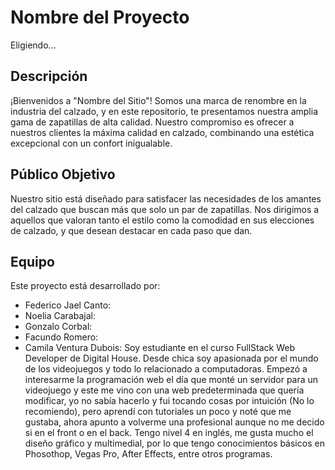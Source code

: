 # Nombre del Proyecto
Eligiendo...

## Descripción

¡Bienvenidos a "Nombre del Sitio"! Somos una marca de renombre en la industria del calzado, y en este repositorio, te presentamos nuestra amplia gama de zapatillas de alta calidad. Nuestro compromiso es ofrecer a nuestros clientes la máxima calidad en calzado, combinando una estética excepcional con un confort inigualable.

## Público Objetivo

Nuestro sitio está diseñado para satisfacer las necesidades de los amantes del calzado que buscan más que solo un par de zapatillas. Nos dirigimos a aquellos que valoran tanto el estilo como la comodidad en sus elecciones de calzado, y que desean destacar en cada paso que dan.

## Equipo

Este proyecto está desarrollado por:

- Federico Jael Canto: 
- Noelia Carabajal:
- Gonzalo Corbal:
- Facundo Romero:
- Camila Ventura Dubois: Soy estudiante en el curso FullStack Web Developer de Digital House. Desde chica soy apasionada por el mundo de los videojuegos y todo lo relacionado a computadoras. Empezó a interesarme la programación web el día que monté un servidor para un videojuego y este me vino con una web predeterminada que quería modificar, yo no sabía hacerlo y fui tocando cosas por intuición (No lo recomiendo), pero aprendí con tutoriales un poco y noté que me gustaba, ahora apunto a volverme una profesional aunque no me decido si en el front o en el back. Tengo nivel 4 en inglés, me gusta mucho el diseño gráfico y multimedial, por lo que tengo conocimientos básicos en Phosothop, Vegas Pro, After Effects, entre otros programas.
